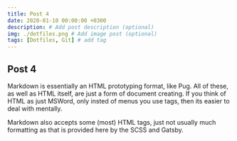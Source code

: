 ```yaml
---
title: Post 4
date: 2020-01-10 00:00:00 +0300
description: # Add post description (optional)
img: ./dotfiles.png # Add image post (optional)
tags: [Dotfiles, Git] # add tag
---
```


## Post 4

Markdown is essentially an HTML prototyping format, like Pug. All of these, as well as HTML itself,
are just a form of document creating. If you think of HTML as just MSWord, only insted of menus you
use tags, then its easier to deal with mentally.

Markdown also accepts some (most) HTML tags, just not usually much formatting as that is provided here by the SCSS and
Gatsby.
